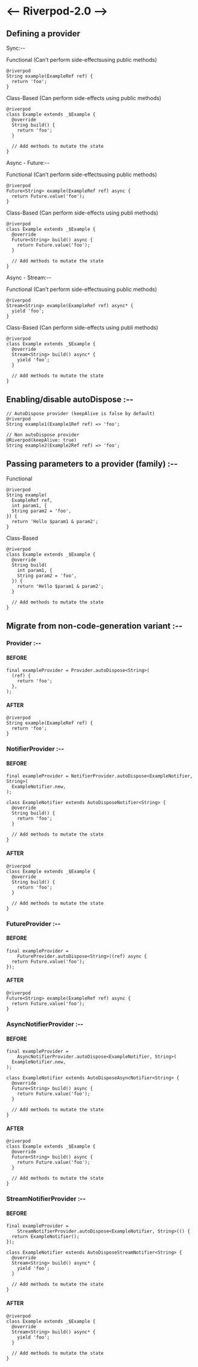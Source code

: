 # <-- Riverpod-2.0 -->

## Defining a provider
Sync:--

Functional (Can’t perform side-effectsusing public methods)
```
@riverpod
String example(ExampleRef ref) {
  return 'foo';
}
```
Class-Based (Can perform side-effects using public methods)

```
@riverpod
class Example extends _$Example {
  @override
  String build() {
    return 'foo';
  }

  // Add methods to mutate the state
}
```

Async - Future:--

Functional (Can’t perform side-effectsusing public methods)
```
@riverpod
Future<String> example(ExampleRef ref) async {
  return Future.value('foo');
}
```
Class-Based (Can perform side-effects using publi  methods)

```
@riverpod
class Example extends _$Example {
  @override
  Future<String> build() async {
    return Future.value('foo');
  }

  // Add methods to mutate the state
}
```

Async - Stream:--

Functional (Can’t perform side-effectsusing public methods)
```
@riverpod
Stream<String> example(ExampleRef ref) async* {
  yield 'foo';
}
```
Class-Based (Can perform side-effects using publi  methods)

```
@riverpod
class Example extends _$Example {
  @override
  Stream<String> build() async* {
    yield 'foo';
  }

  // Add methods to mutate the state
}
```

## Enabling/disable autoDispose :--

```
// AutoDispose provider (keepAlive is false by default)
@riverpod
String example1(Example1Ref ref) => 'foo';

// Non autoDispose provider
@Riverpod(keepAlive: true)
String example2(Example2Ref ref) => 'foo';
```

## Passing parameters to a provider (family) :--

Functional
```
@riverpod
String example(
  ExampleRef ref,
  int param1, {
  String param2 = 'foo',
}) {
  return 'Hello $param1 & param2';
}
```

Class-Based

```
@riverpod
class Example extends _$Example {
  @override
  String build(
    int param1, {
    String param2 = 'foo',
  }) {
    return 'Hello $param1 & param2';
  }

  // Add methods to mutate the state
}
```

## Migrate from non-code-generation variant :--

### Provider :--

#### BEFORE
```
final exampleProvider = Provider.autoDispose<String>(
  (ref) {
    return 'foo';
  },
);
```

#### AFTER
```
@riverpod
String example(ExampleRef ref) {
  return 'foo';
}
```

### NotifierProvider :--

#### BEFORE
```
final exampleProvider = NotifierProvider.autoDispose<ExampleNotifier, String>(
  ExampleNotifier.new,
);

class ExampleNotifier extends AutoDisposeNotifier<String> {
  @override
  String build() {
    return 'foo';
  }

  // Add methods to mutate the state
}
```

#### AFTER
```
@riverpod
class Example extends _$Example {
  @override
  String build() {
    return 'foo';
  }

  // Add methods to mutate the state
}
```

### FutureProvider :--

#### BEFORE
```
final exampleProvider =
    FutureProvider.autoDispose<String>((ref) async {
  return Future.value('foo');
});
```

#### AFTER
```
@riverpod
Future<String> example(ExampleRef ref) async {
  return Future.value('foo');
}
```

### AsyncNotifierProvider :--

#### BEFORE
```
final exampleProvider =
    AsyncNotifierProvider.autoDispose<ExampleNotifier, String>(
  ExampleNotifier.new,
);

class ExampleNotifier extends AutoDisposeAsyncNotifier<String> {
  @override
  Future<String> build() async {
    return Future.value('foo');
  }

  // Add methods to mutate the state
}
```

#### AFTER
```
@riverpod
class Example extends _$Example {
  @override
  Future<String> build() async {
    return Future.value('foo');
  }

  // Add methods to mutate the state
}
```

### StreamNotifierProvider :--

#### BEFORE
```
final exampleProvider =
    StreamNotifierProvider.autoDispose<ExampleNotifier, String>(() {
  return ExampleNotifier();
});

class ExampleNotifier extends AutoDisposeStreamNotifier<String> {
  @override
  Stream<String> build() async* {
    yield 'foo';
  }

  // Add methods to mutate the state
}
```

#### AFTER
```
@riverpod
class Example extends _$Example {
  @override
  Stream<String> build() async* {
    yield 'foo';
  }

  // Add methods to mutate the state
}
```

